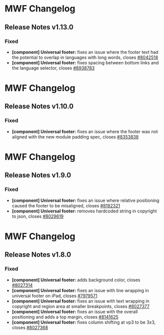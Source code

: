 # MWF Changelog
## Release Notes v1.13.0
### Fixed
* **[component] Universal footer:** fixes an issue where the footer text had the potential to overlap in languages with long words, closes [#8042518](https://microsoft.visualstudio.com/DefaultCollection/OSGS/_workitems?id=8042518)
* **[component] Universal footer:** fixes spacing between bottom links and the language selector, closes [#8938783](https://microsoft.visualstudio.com/DefaultCollection/OSGS/_workitems?id=8938783)

# MWF Changelog
## Release Notes v1.10.0
### Fixed
* **[component] Universal footer:** fixes an issue where the footer was not aligned with the new module padding spec, closes [#8353838](https://microsoft.visualstudio.com/DefaultCollection/OSGS/_workitems?id=8353838)

# MWF Changelog
## Release Notes v1.9.0
### Fixed
* **[component] Universal footer:** fixes an issue where relative positioning caused the footer to be misaligned, closes [#8182321](https://microsoft.visualstudio.com/DefaultCollection/OSGS/_workitems?id=8182321)
* **[component] Universal footer:** removes hardcoded string in copyright to json, closes [#8029619](https://microsoft.visualstudio.com/DefaultCollection/OSGS/_workitems?id=8029619)

# MWF Changelog
## Release Notes v1.8.0
### Fixed
* **[component] Universal footer:** adds background color, closes [#8027314](https://microsoft.visualstudio.com/DefaultCollection/OSGS/_workitems?id=8027314)
* **[component] Universal footer:** fixes an issue with line wrapping in universal footer on iPad, closes [#7979571](https://microsoft.visualstudio.com/DefaultCollection/OSGS/_workitems?id=7979571)
* **[component] Universal footer:** fixes an issue with text wrapping in copyright and region area at smaller breakpoints, closes [#8027377](https://microsoft.visualstudio.com/DefaultCollection/OSGS/_workitems?id=8027377)
* **[component] Universal footer:** fixes an issue with the overall positioning and adds a top margin, closes [#8141625](https://microsoft.visualstudio.com/DefaultCollection/OSGS/_workitems?id=8141625)
* **[component] Universal footer:** fixes column shifting at vp3 to be 3x3, closes [#8027368](https://microsoft.visualstudio.com/DefaultCollection/OSGS/_workitems?id=8027368)

